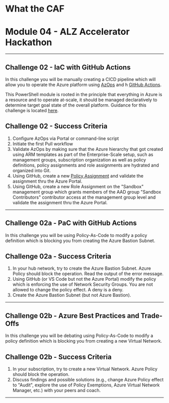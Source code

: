 # What the CAF

# Module 04 - ALZ Accelerator Hackathon

---

## Challenge 02 - IaC with GitHub Actions

In this challenge you will be manually creating a CICD pipeline which will allow you to operate the Azure platform using [AzOps](https://github.com/Azure/AzOps) and h [GitHub Actions](https://github.com/skills/hello-github-actions).

This PowerShell module is rooted in the principle that everything in Azure is a resource and to operate at-scale, it should be managed declaratively to determine target goal state of the overall platform. Guidance for this challenge is located [here](https://github.com/azure/azops/wiki/github-actions).

## Challenge 02 - Success Criteria

1. Configure AzOps via Portal or command-line script
2. Initiate the first Pull workflow
3. Validate AzOps by making sure that the Azure hierarchy that got created using ARM templates as part of the Enterprise-Scale setup, such as management groups, subscription organization as well as policy definitions, policy assignments and role assignments are hydrated and organized into Git.
4. Using GitHub, create a new [Policy Assignment](https://github.com/Azure/Enterprise-Scale/wiki/Deploying-Enterprise-Scale-Platform-DevOps#create-new-policy-assignment-for-validation) and validate the assignment thru the Azure Portal.
5. Using GitHub, create a new Role Assignment on the "Sandbox" management group which grants members of the AAD group "Sandbox Contributors" contributor access at the management group level and validate the assignment thru the Azure Portal.

---

## Challenge 02a - PaC with GitHub Actions

In this challenge you will be using Policy-As-Code to modify a policy definition which is blocking you from creating the Azure Bastion Subnet.

## Challenge 02a - Success Criteria

1. In your hub network, try to create the Azure Bastion Subnet. Azure Policy should block the operation. Read the output of the error message.
2. Using GitHub (or VS Code but not the Azure Portal) modify the policy which is enforcing the use of Network Security Groups. You are not allowed to change the policy effect. A deny is a deny.
3. Create the Azure Bastion Subnet (but not Azure Bastion).

---

## Challenge 02b - Azure Best Practices and Trade-Offs

In this challenge you will be debating using Policy-As-Code to modify a policy definition which is blocking you from creating a new Virtual Network.

## Challenge 02b - Success Criteria

1. In your subscription, try to create a new Virtual Network. Azure Policy should block the operation.
2. Discuss findings and possible solutions (e.g., change Azure Policy effect to "Audit", explore the use of Policy Exemptions, Azure Virtual Network Manager, etc.) with your peers and coach.

---
